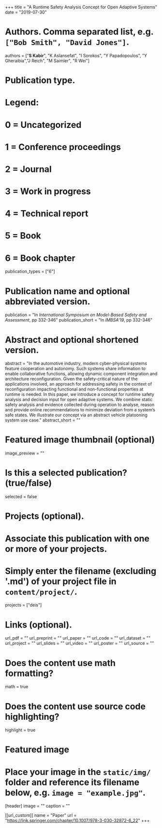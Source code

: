 +++
title = "A Runtime Safety Analysis Concept for Open Adaptive Systems"
date = "2019-07-30"

# Authors. Comma separated list, e.g. `["Bob Smith", "David Jones"]`.
authors = ["**S Kabir**", "K Aslansefat", "I Sorokos", "Y Papadopoulos", "Y Gheraibia","J Reich", "M Saimler", "R Wei"]

# Publication type.
# Legend:
# 0 = Uncategorized
# 1 = Conference proceedings
# 2 = Journal
# 3 = Work in progress
# 4 = Technical report
# 5 = Book
# 6 = Book chapter
publication_types = ["6"]

# Publication name and optional abbreviated version.
publication = "In *International Symposium on Model-Based Safety and Assessment*, pp 332-346"
publication_short = "In *IMBSA'19*, pp 332-346"

# Abstract and optional shortened version.
abstract = "In  the automotive industry, modern cyber-physical systems feature cooperation and autonomy. Such systems share information to enable collaborative functions, allowing dynamic component integration and architecture reconfiguration. Given the safety-critical nature of the applications involved, an approach for addressing safety in the context of reconfiguration impacting functional and non-functional properties at runtime is needed. In this paper, we introduce a concept for runtime safety analysis and decision input for open adaptive systems. We combine static safety analysis and evidence collected during operation to analyse, reason and provide online recommendations to minimize deviation from a system’s safe states. We illustrate our concept via an abstract vehicle platooning system use case."
abstract_short = ""

# Featured image thumbnail (optional)
image_preview = ""

# Is this a selected publication? (true/false)
selected = false

# Projects (optional).
#   Associate this publication with one or more of your projects.
#   Simply enter the filename (excluding '.md') of your project file in `content/project/`.
projects = ["deis"]

# Links (optional).
url_pdf = ""
url_preprint = ""
url_paper = ""
url_code = ""
url_dataset = ""
url_project = ""
url_slides = ""
url_video = ""
url_poster = ""
url_source = ""

# Does the content use math formatting?
math = true

# Does the content use source code highlighting?
highlight = true

# Featured image
# Place your image in the `static/img/` folder and reference its filename below, e.g. `image = "example.jpg"`.
[header]
image = ""
caption = ""

[[url_custom]]
    name = "Paper"
    url = "https://link.springer.com/chapter/10.1007/978-3-030-32872-6_22"
+++
